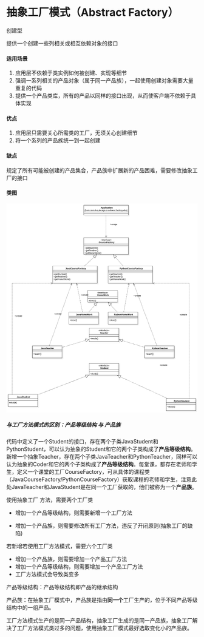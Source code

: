 # 抽象工厂模式（Abstract Factory）

创建型

提供一个创建一些列相关或相互依赖对象的接口

#### 适用场景

1. 应用层不依赖于类实例如何被创建、实现等细节
2. 强调一系列相关的产品对象（属于同一产品族），一起使用创建对象需要大量重复的代码
3. 提供一个产品类库，所有的产品以同样的接口出现，从而使客户端不依赖于具体实现

#### 优点

1. 应用层只需要关心所需类的工厂，无须关心创建细节
2. 将一个系列的产品族统一到一起创建

#### 缺点

规定了所有可能被创建的产品集合，产品族中扩展新的产品困难，需要修改抽象工厂的接口

#### 类图

![类图](https://github.com/1065763582/java-design-patterns/blob/master/src/resources/img/abstractFactory.svg)

##### 与工厂方法模式的区别：产品等级结构 与 产品族

​        代码中定义了一个Student的接口，存在两个子类JavaStudent和PythonStudent，可以认为抽象的Student和它的两个子类构成了**产品等级结构**。新增一个抽象Teacher，存在两个子类JavaTeacher和PythonTeacher，同样可以认为抽象的Coder和它的两个子类构成了**产品等级结构**。每堂课，都存在老师和学生，定义一个课堂的工厂CourseFactory，可从具体的课程类（JavaCourseFactory/PythonCourseFactory）获取课程的老师和学生，注意此处JavaTeacher和JavaStudent是在同一个工厂获取的，他们被称为一个**产品族**。

 使用抽象工厂 方法，需要两个工厂类

* 增加一个产品等级结构，则需要新增一个工厂方法

* 增加一个产品族，则需要修改所有工厂方法，违反了开闭原则(抽象工厂的缺陷)

若新增若使用工厂方法模式，需要六个工厂类

* 增加一个产品族，则需要增加一个产品工厂方法
* 增加一个产品等级结构，则需要增加一个产品工厂方法
* 工厂方法模式会导致类变多

产品等级结构：产品等级结构即产品的继承结构  

产品族：在抽象工厂模式中，产品族是指由**同一个**工厂生产的，位于不同产品等级结构中的一组产品。  

工厂方法模式生产的是同一产品结构，抽象工厂生成的是同一产品族，抽象工厂解决了工厂方法模式类过多的问题，使用抽象工厂模式最好选取变化小的产品族。